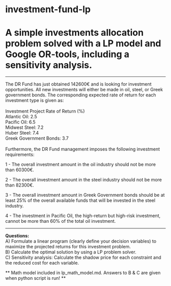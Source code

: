 # investment-fund-lp
# A simple investments allocation problem solved with a LP model and Google OR-tools, including a sensitivity analysis.

----
The DR Fund has just obtained 142600€ and is looking for investment opportunities. All new investments will either be made in oil, steel, or Greek government bonds. The corresponding expected rate of return for each investment type is given as:\
\
Investment 	Project Rate of Return (%)\
Atlantic Oil: 2.5\
Pacific Oil: 6.5\
Midwest Steel: 7.2\
Huber Steel: 7.4\
Greek Government Bonds: 3.7\
\
Furthermore, the DR Fund management imposes the following investment requirements:

1 - The overall investment amount in the oil industry should not be more than 60300€.

2 - The overall investment amount in the steel industry should not be more than 82300€.

3 - The overall investment amount in Greek Government bonds should be at least 25% of the overall available funds that will be invested in the steel industry.

4 - The investment in Pacific Oil, the high-return but high-risk investment, cannot be more than 60% of the total oil investment.

----
**Questions:**\
A) Formulate a linear program (clearly define your decision variables) to maximize the projected returns for this investment problem.\
B) Calculate the optimal solution by using a LP problem solver.\
C) Sensitivity analysis: Calculate the shadow price for each constraint and the reduced cost for each variable.

** Math model included in lp_math_model.md. Answers to B & C are given when python script is run! **
